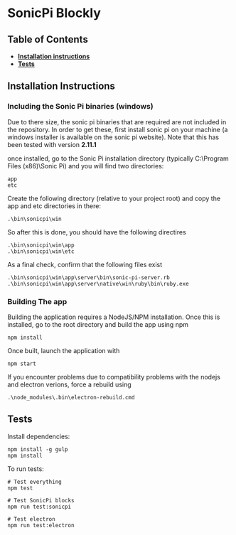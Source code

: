 # SonicPi Blockly

## Table of Contents
* **[Installation instructions](#installations)**
* **[Tests](#tests)**

## Installation Instructions

### Including the Sonic Pi binaries (windows)
Due to there size, the sonic pi binaries that are required are not included in the repository. In order to get these, first install sonic pi on 
your machine (a windows installer is available on the sonic pi website). Note that this has been tested with version **2.11.1**


once installed, go to the Sonic Pi installation directory (typically C:\Program Files (x86)\Sonic Pi) and you will find two directories:
```text
app
etc
```

Create the following directory (relative to your project root) and copy the app and etc directories in there:
```text
.\bin\sonicpi\win
```

So after this is done, you should have the following directires
```text
.\bin\sonicpi\win\app
.\bin\sonicpi\win\etc
```

As a final check, confirm that the following files exist
```text
.\bin\sonicpi\win\app\server\bin\sonic-pi-server.rb
.\bin\sonicpi\win\app\server\native\win\ruby\bin\ruby.exe
```


### Building The app
Building the application requires a NodeJS/NPM installation. Once this is installed, go to the root directory and build the app using npm

```text
npm install
```

Once built, launch the application with

```text
npm start
```

If you encounter problems due to compatibility problems with the nodejs and electron verions, force a rebuild using
```text
.\node_modules\.bin\electron-rebuild.cmd
```






## Tests
Install dependencies:

```text
npm install -g gulp
npm install
```

To run tests:
```text
# Test everything
npm test

# Test SonicPi blocks
npm run test:sonicpi

# Test electron
npm run test:electron
```
